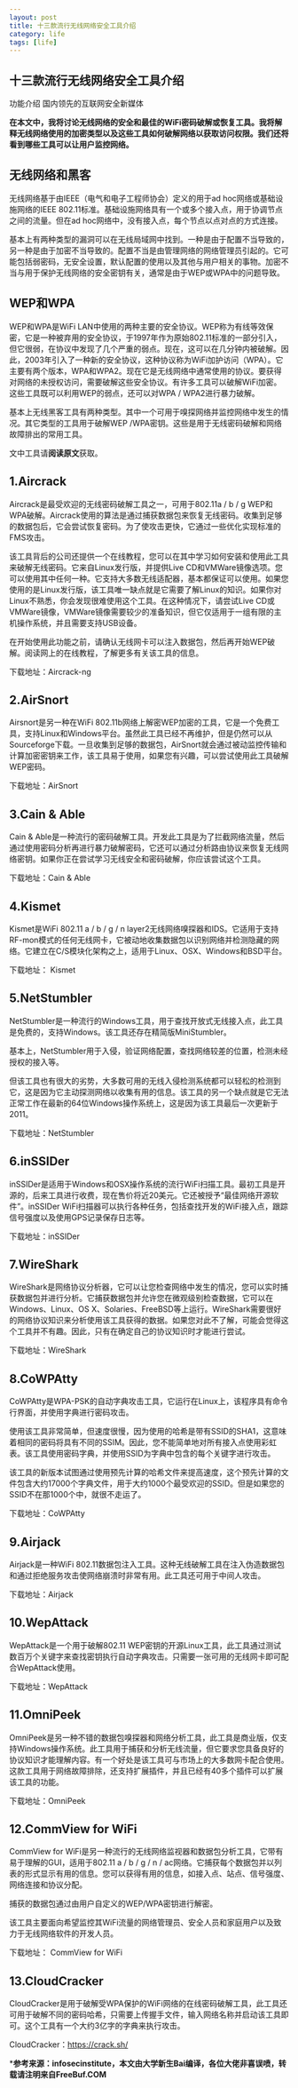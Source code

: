 ```yaml
---
layout: post
title: 十三款流行无线网络安全工具介绍
category: life
tags: [life]
---
```





## 十三款流行无线网络安全工具介绍



功能介绍 国内领先的互联网安全新媒体

**在本文中，我将讨论无线网络的安全和最佳的WiFi密码破解或恢复工具。我将解释无线网络使用的加密类型以及这些工具如何破解网络以获取访问权限。我们还将看到哪些工具可以让用户监控网络。**

## 无线网络和黑客

无线网络基于由IEEE（电气和电子工程师协会）定义的用于ad hoc网络或基础设施网络的IEEE 802.11标准。基础设施网络具有一个或多个接入点，用于协调节点之间的流量。但在ad hoc网络中，没有接入点，每个节点以点对点的方式连接。

基本上有两种类型的漏洞可以在无线局域网中找到。一种是由于配置不当导致的，另一种是由于加密不当导致的。配置不当是由管理网络的网络管理员引起的。它可能包括弱密码，无安全设置，默认配置的使用以及其他与用户相关的事物。加密不当与用于保护无线网络的安全密钥有关，通常是由于WEP或WPA中的问题导致。

## WEP和WPA

WEP和WPA是WiFi LAN中使用的两种主要的安全协议。WEP称为有线等效保密，它是一种被弃用的安全协议，于1997年作为原始802.11标准的一部分引入，但它很弱，在协议中发现了几个严重的弱点。现在，这可以在几分钟内被破解。因此，2003年引入了一种新的安全协议，这种协议称为WiFi加护访问（WPA）。它主要有两个版本，WPA和WPA2。现在它是无线网络中通常使用的协议。要获得对网络的未授权访问，需要破解这些安全协议。有许多工具可以破解WiFi加密。这些工具既可以利用WEP的弱点，还可以对WPA / WPA2进行暴力破解。

基本上无线黑客工具有两种类型。其中一个可用于嗅探网络并监控网络中发生的情况。其它类型的工具用于破解WEP /WPA密钥。这些是用于无线密码破解和网络故障排出的常用工具。

文中工具请**阅读原文**获取。

## 1.Aircrack

Aircrack是最受欢迎的无线密码破解工具之一，可用于802.11a / b / g WEP和WPA破解。Aircrack使用的算法是通过捕获数据包来恢复无线密码。收集到足够的数据包后，它会尝试恢复密码。为了使攻击更快，它通过一些优化实现标准的FMS攻击。

该工具背后的公司还提供一个在线教程，您可以在其中学习如何安装和使用此工具来破解无线密码。它来自Linux发行版，并提供Live CD和VMWare镜像选项。您可以使用其中任何一种。它支持大多数无线适配器，基本都保证可以使用。如果您使用的是Linux发行版，该工具唯一缺点就是它需要了解Linux的知识。如果你对Linux不熟悉，你会发现很难使用这个工具。在这种情况下，请尝试Live CD或VMWare镜像，VMWare镜像需要较少的准备知识，但它仅适用于一组有限的主机操作系统，并且需要支持USB设备。

在开始使用此功能之前，请确认无线网卡可以注入数据包，然后再开始WEP破解。阅读网上的在线教程，了解更多有关该工具的信息。

下载地址：Aircrack-ng

## 2.AirSnort

Airsnort是另一种在WiFi 802.11b网络上解密WEP加密的工具，它是一个免费工具，支持Linux和Windows平台。虽然此工具已经不再维护，但是仍然可以从Sourceforge下载。一旦收集到足够的数据包，AirSnort就会通过被动监控传输和计算加密密钥来工作，该工具易于使用，如果您有兴趣，可以尝试使用此工具破解WEP密码。

下载地址：AirSnort

## 3.Cain & Able

Cain & Able是一种流行的密码破解工具。开发此工具是为了拦截网络流量，然后通过使用密码分析再进行暴力破解密码，它还可以通过分析路由协议来恢复无线网络密钥。如果你正在尝试学习无线安全和密码破解，你应该尝试这个工具。

下载地址：Cain & Able

## 4.Kismet

Kismet是WiFi 802.11 a / b / g / n layer2无线网络嗅探器和IDS。它适用于支持RF-mon模式的任何无线网卡，它被动地收集数据包以识别网络并检测隐藏的网络。它建立在C/S模块化架构之上，适用于Linux、OSX、Windows和BSD平台。

下载地址： Kismet

## 5.NetStumbler

NetStumbler是一种流行的Windows工具，用于查找开放式无线接入点，此工具是免费的，支持Windows。该工具还存在精简版MiniStumbler。

基本上，NetStumbler用于入侵，验证网络配置，查找网络较差的位置，检测未经授权的接入等。

但该工具也有很大的劣势，大多数可用的无线入侵检测系统都可以轻松的检测到它，这是因为它主动探测网络以收集有用的信息。该工具的另一个缺点就是它无法正常工作在最新的64位Windows操作系统上，这是因为该工具最后一次更新于2011。

下载地址：NetStumbler

## 6.inSSIDer

inSSIDer是适用于Windows和OSX操作系统的流行WiFi扫描工具。最初工具是开源的，后来工具进行收费，现在售价将近20美元。它还被授予“最佳网络开源软件”。inSSIDer WiFi扫描器可以执行各种任务，包括查找开发的WiFi接入点，跟踪信号强度以及使用GPS记录保存日志等。

下载地址：inSSIDer

## 7.WireShark

WireShark是网络协议分析器，它可以让您检查网络中发生的情况，您可以实时捕获数据包并进行分析。它捕获数据包并允许您在微观级别检查数据，它可以在Windows、Linux、OS X、Solaries、FreeBSD等上运行。WireShark需要很好的网络协议知识来分析使用该工具获得的数据。如果您对此不了解，可能会觉得这个工具并不有趣。因此，只有在确定自己的协议知识时才能进行尝试。

下载地址：WireShark

## 8.CoWPAtty

CoWPAtty是WPA-PSK的自动字典攻击工具，它运行在Linux上，该程序具有命令行界面，并使用字典进行密码攻击。

使用该工具非常简单，但速度很慢，因为使用的哈希是带有SSID的SHA1，这意味着相同的密码将具有不同的SSIM。因此，您不能简单地对所有接入点使用彩虹表。该工具使用密码字典，并使用SSID为字典中包含的每个关键字进行攻击。

该工具的新版本试图通过使用预先计算的哈希文件来提高速度，这个预先计算的文件包含大约17000个字典文件，用于大约1000个最受欢迎的SSID。但是如果您的SSID不在那1000个中，就很不走运了。

下载地址：CoWPAtty

## 9.Airjack

Airjack是一种WiFi 802.11数据包注入工具。这种无线破解工具在注入伪造数据包和通过拒绝服务攻击使网络崩溃时非常有用。此工具还可用于中间人攻击。

下载地址：Airjack

## 10.WepAttack

WepAttack是一个用于破解802.11 WEP密钥的开源Linux工具，此工具通过测试数百万个关键字来查找密钥执行自动字典攻击。只需要一张可用的无线网卡即可配合WepAttack使用。

下载地址：WepAttack

## 11.OmniPeek

OmniPeek是另一种不错的数据包嗅探器和网络分析工具，此工具是商业版，仅支持Windows操作系统。此工具用于捕获和分析无线流量，但它要求您具备良好的协议知识才能理解内容。有一个好处是该工具可与市场上的大多数网卡配合使用。这款工具用于网络故障排除，还支持扩展插件，并且已经有40多个插件可以扩展该工具的功能。

下载地址：OmniPeek

## 12.CommView for WiFi

CommView for WiFi是另一种流行的无线网络监视器和数据包分析工具，它带有易于理解的GUI，适用于802.11 a / b / g / n / ac网络。它捕获每个数据包并以列表的形式显示有用的信息。您可以获得有用的信息，如接入点、站点、信号强度、网络连接和协议分配。

捕获的数据包通过由用户自定义的WEP/WPA密钥进行解密。

该工具主要面向希望监控其WiFi流量的网络管理员、安全人员和家庭用户以及致力于无线网络软件的开发人员。

下载地址： CommView for WiFi

## 13.CloudCracker

CloudCracker是用于破解受WPA保护的WiFi网络的在线密码破解工具，此工具还可用于破解不同的密码哈希，只需要上传握手文件，输入网络名称并启动该工具即可。这个工具有一个大约3亿字的字典来执行攻击。

CloudCracker：https://crack.sh/

***参考来源：infosecinstitute，本文由大学新生Bai编译，各位大佬非喜误喷，转载请注明来自FreeBuf.COM**
